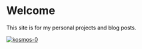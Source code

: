 # Welcome

This site is for my personal projects and blog posts.

[![kosmos-0](https://github.com/newell/newell.github.io/assets/4163356/53be716e-ac15-4c21-a634-a20114d51cae)](https://github.com/newell/newell.github.io/assets/4163356/53be716e-ac15-4c21-a634-a20114d51cae)

